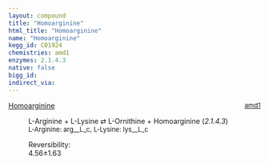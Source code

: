 ```yaml
---
layout: compound
title: "Homoarginine"
html_title: "Homoarginine"
name: "Homoarginine"
kegg_id: C01924
chemistries: amd1
enzymes: 2.1.4.3
native: false
bigg_id: 
indirect_via: 
---
```

<dl><dt class='rs-product'><a href='/compounds/C01924' class='link-dark' data-bs-toggle='tooltip' data-bs-html='true' data-bs-title='KEGG: C01924'>Homoarginine</a><span style='float: right; max-width: 40%'><a href='/chemistries/amd1' class='link-dark opacity-50' style='font-size: small; word-wrap: anywhere;'>amd1</a></span></dt><dd><p>L-Arginine + L-Lysine &#8644; L-Ornithine + Homoarginine (<i>2.1.4.3</i>)<br /><span style='font-size: small;'><span data-bs-toggle='tooltip' data-bs-html='true' data-bs-title='KEGG: C00062'>L-Arginine</span>: arg__L_c, <span data-bs-toggle='tooltip' data-bs-html='true' data-bs-title='KEGG: C00047'>L-Lysine</span>: lys__L_c</span><br /><div class="reversibility_info">Reversibility: <div class="progress"><div class="progress-bar bg-success" role="progressbar" style="width: 0%" aria-valuenow="0" aria-valuemin="0" aria-valuemax="100"></div></div><span>4.56&plusmn;1.63</span><div class="progress"><div class="progress-bar bg-danger" role="progressbar" style="width: 45.59%" aria-valuenow="4.558702046731216" aria-valuemin="0" aria-valuemax="10"></div><div class="progress-bar bg-warning" role="progressbar" style="width: 16.30%" aria-valuenow="4.558702046731216" aria-valuemin="0" aria-valuemax="10"></div></div></div></p><dl></dl></dd></dl>